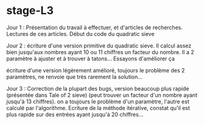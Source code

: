 # stage-L3

Jour 1 : Présentation du travail à effectuer, et d'articles de recherches.
Lectures de ces articles.
Début du code du quadratic sieve

Jour 2 : écriture d'une version primitive du quadratic sieve. Il calcul assez bien jusqu'aux nombres ayant 10 ou 11 chiffres un facteur du nombre. Il a 2 paramètre à ajuster et à trouver à tatons... Essayons d'améliorer ça

écriture d'une version légèrement amélioré, toujours le problème des 2 paramètres, ne renvoie que très rarement la solution...

Jour 3 : Correction de la plupart des bugs, version beaucoup plus rapide (présentée dans Tale of 2 sieve) (peut trouver un facteur d'un nombre ayant jusqu'à 13 chiffres). on a toujours le problème d'un paramètre, l'autre est calculé par l'algorithme.
Ecriture de la méthode itérative, constat qu'il est plus rapide sur des entrées ayant jusqu'à 20 chiffres...

